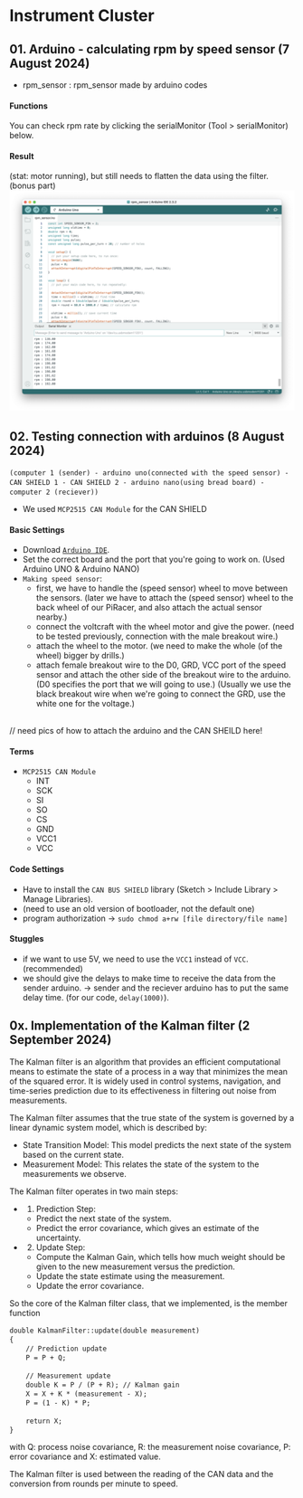 # Instrument Cluster
## 01. Arduino - calculating rpm by speed sensor (7 August 2024) 
- rpm_sensor
: rpm_sensor made by arduino codes

#### Functions
You can check rpm rate by clicking the serialMonitor (Tool > serialMonitor) below.

#### Result
(stat: motor running), but still needs to flatten the data using the filter. (bonus part)
![serialMonitor](README/result.png)

## 02. Testing connection with arduinos (8 August 2024) 
`(computer 1 (sender) - arduino uno(connected with the speed sensor) - CAN SHIELD 1 - CAN SHIELD 2 - arduino nano(using bread board) - computer 2 (reciever))`
- We used `MCP2515 CAN Module` for the CAN SHIELD 
                                  
#### Basic Settings
- Download [`Arduino IDE`](https://www.arduino.cc/en/software).
- Set the correct board and the port that you're going to work on. (Used Arduino UNO & Arduino NANO)
- `Making speed sensor`: 
  - first, we have to handle the (speed sensor) wheel to move between the sensors. (later we have to attach the (speed sensor) wheel to the back wheel of our PiRacer, and also attach the actual sensor nearby.)
  - connect the voltcraft with the wheel motor and give the power. (need to be tested previously, connection with the male breakout wire.)
  - attach the wheel to the motor. (we need to make the whole (of the wheel) bigger by drills.)
  - attach female breakout wire to the D0, GRD, VCC port of the speed sensor and attach the other side of the breakout wire to the arduino.(D0 specifies the port that we will going to use.) (Usually we use the black breakout wire when we're going to connect the GRD, use the white one for the voltage.)

</br> // need pics of how to attach the arduino and the CAN SHEILD here!
 
#### Terms
- `MCP2515 CAN Module`
  - INT
  - SCK
  - SI
  - SO
  - CS
  - GND
  - VCC1
  - VCC

#### Code Settings
- Have to install the `CAN BUS SHIELD` library (Sketch > Include Library > Manage Libraries).
- (need to use an old version of bootloader, not the default one)
- program authorization -> `sudo chmod a+rw [file directory/file name]`

#### Stuggles
- if we want to use 5V, we need to use the `VCC1` instead of `VCC`. (recommended)
- we should give the delays to make time to receive the data from the sender arduino. -> sender and the reciever arduino has to put the same delay time. (for our code, `delay(1000)`).

## 0x. Implementation of the Kalman filter (2 September 2024)

The Kalman filter is an algorithm that provides an efficient computational means to estimate the state of a process in a way that minimizes the mean of the squared error. It is widely used in control systems, navigation, and time-series prediction due to its effectiveness in filtering out noise from measurements.

The Kalman filter assumes that the true state of the system is governed by a linear dynamic system model, which is described by:

- State Transition Model: This model predicts the next state of the system based on the current state.
- Measurement Model: This relates the state of the system to the measurements we observe.
  
The Kalman filter operates in two main steps:
- 1. Prediction Step:
  * Predict the next state of the system.
  * Predict the error covariance, which gives an estimate of the uncertainty.
- 2. Update Step:
  * Compute the Kalman Gain, which tells how much weight should be given to the new measurement versus the prediction.
  * Update the state estimate using the measurement.
  * Update the error covariance.
 
So the core of the Kalman filter class, that we implemented, is the member function 
``` 
double KalmanFilter::update(double measurement)
{
	// Prediction update
	P = P + Q;

	// Measurement update
	double K = P / (P + R); // Kalman gain
	X = X + K * (measurement - X);
	P = (1 - K) * P;

	return X;
}
```
with Q: process noise covariance, R: the measurement noise covariance, P: error covariance and X: estimated value.

The Kalman filter is used between the reading of the CAN data and the conversion from rounds per minute to speed.
